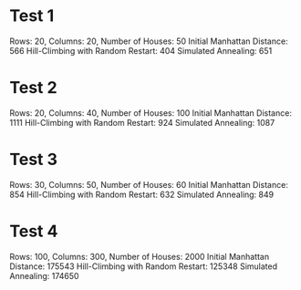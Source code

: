 # Test 1

Rows: 20, Columns: 20, Number of Houses: 50
Initial Manhattan Distance: 566
Hill-Climbing with Random Restart: 404
Simulated Annealing: 651

# Test 2

Rows: 20, Columns: 40, Number of Houses: 100
Initial Manhattan Distance: 1111
Hill-Climbing with Random Restart: 924
Simulated Annealing: 1087

# Test 3

Rows: 30, Columns: 50, Number of Houses: 60
Initial Manhattan Distance: 854
Hill-Climbing with Random Restart: 632
Simulated Annealing: 849

# Test 4

Rows: 100, Columns: 300, Number of Houses: 2000
Initial Manhattan Distance: 175543
Hill-Climbing with Random Restart: 125348
Simulated Annealing: 174650